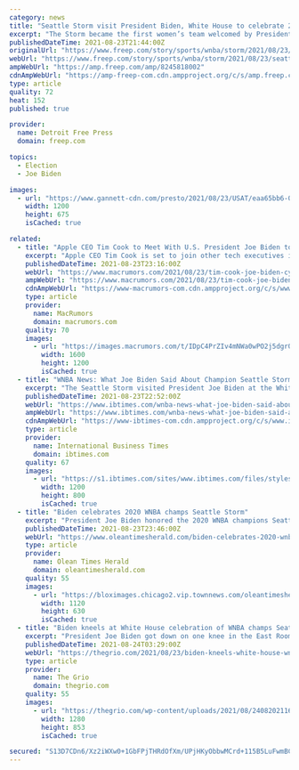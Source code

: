 ```yaml
---
category: news
title: "Seattle Storm visit President Biden, White House to celebrate 2020 WNBA title"
excerpt: "The Storm became the first women’s team welcomed by President Biden and the first WNBA squad at the White House since the 2015 Minnesota Lynx."
publishedDateTime: 2021-08-23T21:44:00Z
originalUrl: "https://www.freep.com/story/sports/wnba/storm/2021/08/23/seattle-storm-visit-president-biden-white-house-honor-wnba-title/8245818002/"
webUrl: "https://www.freep.com/story/sports/wnba/storm/2021/08/23/seattle-storm-visit-president-biden-white-house-honor-wnba-title/8245818002/"
ampWebUrl: "https://amp.freep.com/amp/8245818002"
cdnAmpWebUrl: "https://amp-freep-com.cdn.ampproject.org/c/s/amp.freep.com/amp/8245818002"
type: article
quality: 72
heat: 152
published: true

provider:
  name: Detroit Free Press
  domain: freep.com

topics:
  - Election
  - Joe Biden

images:
  - url: "https://www.gannett-cdn.com/presto/2021/08/23/USAT/eaa65bb6-091f-4e5e-b30d-bdbf44364616-GTY_1234836329.jpg?auto=webp&crop=7544,4244,x1,y787&format=pjpg&width=1200"
    width: 1200
    height: 675
    isCached: true

related:
  - title: "Apple CEO Tim Cook to Meet With U.S. President Joe Biden to Discuss Cybersecurity"
    excerpt: "Apple CEO Tim Cook is set to join other tech executives in a cybersecurity meeting with U.S. President Joe Biden next week, reports Bloomberg."
    publishedDateTime: 2021-08-23T23:16:00Z
    webUrl: "https://www.macrumors.com/2021/08/23/tim-cook-joe-biden-cybersecurity-meeting/"
    ampWebUrl: "https://www.macrumors.com/2021/08/23/tim-cook-joe-biden-cybersecurity-meeting/amp/"
    cdnAmpWebUrl: "https://www-macrumors-com.cdn.ampproject.org/c/s/www.macrumors.com/2021/08/23/tim-cook-joe-biden-cybersecurity-meeting/amp/"
    type: article
    provider:
      name: MacRumors
      domain: macrumors.com
    quality: 70
    images:
      - url: "https://images.macrumors.com/t/IDpC4PrZIv4mNWa0wPO2j5dgr0U=/1600x/http://images.macrumors.com/article-new/2019/02/timcooktulane.jpg"
        width: 1600
        height: 1200
        isCached: true
  - title: "WNBA News: What Joe Biden Said About Champion Seattle Storm In Their White House Visit"
    excerpt: "The Seattle Storm visited President Joe Biden at the White House on Monday to celebrate their 2020 WNBA championship. Seattle defeated the Las Vegas Aces in a 3-game sweep, giving the organization their fourth championship title in their history."
    publishedDateTime: 2021-08-23T22:52:00Z
    webUrl: "https://www.ibtimes.com/wnba-news-what-joe-biden-said-about-champion-seattle-storm-their-white-house-visit-3279414"
    ampWebUrl: "https://www.ibtimes.com/wnba-news-what-joe-biden-said-about-champion-seattle-storm-their-white-house-visit-3279414?amp=1"
    cdnAmpWebUrl: "https://www-ibtimes-com.cdn.ampproject.org/c/s/www.ibtimes.com/wnba-news-what-joe-biden-said-about-champion-seattle-storm-their-white-house-visit-3279414?amp=1"
    type: article
    provider:
      name: International Business Times
      domain: ibtimes.com
    quality: 67
    images:
      - url: "https://s1.ibtimes.com/sites/www.ibtimes.com/files/styles/full/public/2020/07/22/gettyimages-1025667234.jpg"
        width: 1200
        height: 800
        isCached: true
  - title: "Biden celebrates 2020 WNBA champs Seattle Storm"
    excerpt: "President Joe Biden honored the 2020 WNBA champions Seattle Storm on Monday, celebrating their success on the court and hailing the four-time title holders for changing lives with their social"
    publishedDateTime: 2021-08-23T23:46:00Z
    webUrl: "https://www.oleantimesherald.com/biden-celebrates-2020-wnba-champs-seattle-storm/video_c9bf69fc-22dd-5752-bdda-10acc895c530.html"
    type: article
    provider:
      name: Olean Times Herald
      domain: oleantimesherald.com
    quality: 55
    images:
      - url: "https://bloximages.chicago2.vip.townnews.com/oleantimesherald.com/content/tncms/assets/v3/editorial/c/9b/c9bf69fc-22dd-5752-bdda-10acc895c530/61243394cd1bd.preview.jpg?resize=1120%2C630"
        width: 1120
        height: 630
        isCached: true
  - title: "Biden kneels at White House celebration of WNBA champs Seattle Storm"
    excerpt: "President Joe Biden got down on one knee in the East Room during the celebration of the WNBA champions Seattle Storm."
    publishedDateTime: 2021-08-24T03:29:00Z
    webUrl: "https://thegrio.com/2021/08/23/biden-kneels-white-house-wnba-seattle-storm/"
    type: article
    provider:
      name: The Grio
      domain: thegrio.com
    quality: 55
    images:
      - url: "https://thegrio.com/wp-content/uploads/2021/08/240820211629775420-1-scaled.jpg"
        width: 1280
        height: 853
        isCached: true

secured: "S13D7CDn6/Xz2iWXw0+1GbFPjTHRdOfXm/UPjHKyObbwMCrd+115B5LuFwmBCvrku7+1NaptLutYYRs9AwKygYWW88y00CEWXamlR4lHed7s1K2/TE/uzT1+qJ9u/FyZfCxVK4ANCBU9Jjy1K+eaT05H3oKdf+vwAAwf1AmWtYgwmdH/Oq50Zfu+bGAG67/XzwEU71ZaKoOksGbpkM9NtPNxi67SPDGC8IxN/6mdLM/FIS94nVA9XEzHIC8MRBJlC7gQb8xY/6mVQIZVEATNdGs/DVwviyOPzeillF38lLr84RUfbERLCrgc+yI02ho0YwRnawQoUVWvvDlzbp79xwnHemWLCwv9IILIH2egVMQ=;aqfIgmVMXA+PvWSRw4pmow=="
---
```


